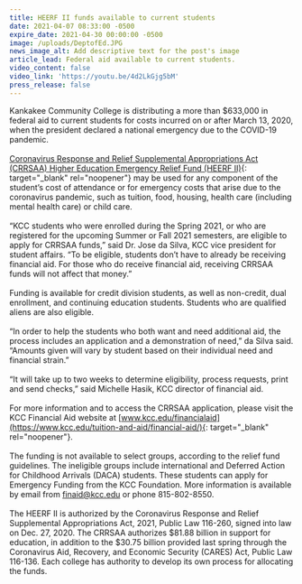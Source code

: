 ```yaml
---
title: HEERF II funds available to current students
date: 2021-04-07 08:33:00 -0500
expire_date: 2021-04-30 00:00:00 -0500
image: /uploads/DeptofEd.JPG
news_image_alt: Add descriptive text for the post's image
article_lead: Federal aid available to current students.
video_content: false
video_link: 'https://youtu.be/4d2LkGjg5bM'
press_release: false
---
```

Kankakee Community College is distributing a more than $633,000 in federal aid to current students for costs incurred on or after March 13, 2020, when the president declared a national emergency due to the COVID-19 pandemic.&nbsp;<br><br>[Coronavirus Response and Relief Supplemental Appropriations Act (CRRSAA) Higher Education Emergency Relief Fund (HEERF II)](https://www2.ed.gov/about/offices/list/ope/crrsaa.html){: target="_blank" rel="noopener"} may be used for any component of the student’s cost of attendance or for emergency costs that arise due to the coronavirus pandemic, such as tuition, food, housing, health care (including mental health care) or child care.&nbsp;<br><br>“KCC students who were enrolled during the Spring 2021, or who are registered for the upcoming Summer or Fall 2021 semesters, are eligible to apply for CRRSAA funds,” said Dr. Jose da Silva, KCC vice president for student affairs. “To be eligible, students don’t have to already be receiving financial aid. For those who do receive financial aid, receiving CRRSAA funds will not affect that money.”<br><br>Funding is available for credit division students, as well as non-credit, dual enrollment, and continuing education students. Students who are qualified aliens are also eligible.&nbsp;<br><br>“In order to help the students who both want and need additional aid, the process includes an application and a demonstration of need,” da Silva said. “Amounts given will vary by student based on their individual need and financial strain.”<br><br>“It will take up to two weeks to determine eligibility, process requests, print and send checks,” said Michelle Hasik, KCC director of financial aid.&nbsp;<br><br>For more information and to access the CRRSAA application, please visit the KCC Financial Aid website at [www.kcc.edu/financialaid](https://www.kcc.edu/tuition-and-aid/financial-aid/){: target="_blank" rel="noopener"}.&nbsp;<br><br>The funding is not available to select groups, according to the relief fund guidelines. The ineligible groups include international and Deferred Action for Childhood Arrivals (DACA) students. These students can apply for Emergency Funding from the KCC Foundation. More information is available by email from [finaid@kcc.edu](mailto:finaid@kcc.edu) or phone 815-802-8550.<br><br>The HEERF II is authorized by the Coronavirus Response and Relief Supplemental Appropriations Act, 2021, Public Law 116-260, signed into law on Dec. 27, 2020. The CRRSAA authorizes $81.88 billion in support for education, in addition to the $30.75 billion provided last spring through the Coronavirus Aid, Recovery, and Economic Security (CARES) Act, Public Law 116-136. Each college has authority to develop its own process for allocating the funds.&nbsp;
